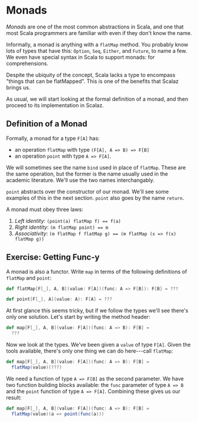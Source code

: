 # Monads

*Monads* are one of the most common abstractions in Scala, and one that most Scala programmers are familiar with even if they don't know the name.

Informally, a monad is anything with a `flatMap` method. You probably know lots of types that have this: `Option`, `Seq`, `Either`, and `Future`, to name a few. We even have special syntax in Scala to support monads: for comprehensions.

Despite the ubiquity of the concept, Scala lacks a type to encompass "things that can be flatMapped". This is one of the benefits that Scalaz brings us.

As usual, we will start looking at the formal definition of a monad, and then proceed to its implementation in Scalaz.

## Definition of a Monad

Formally, a monad for a type `F[A]` has:

- an operation `flatMap` with type `(F[A], A => B) => F[B]`
- an operation `point` with type `A => F[A]`.

We will sometimes see the name `bind` used in place of `flatMap`. These are the same operation, but the former is the name usually used in the academic literature. We'll use the two names interchangably.

`point` abstracts over the constructor of our monad. We'll see some examples of this in the next section. `point` also goes by the name `return`.

A monad must obey three laws:

1. *Left identity*: `(point(a) flatMap f) == f(a)`
2. *Right identity*: `(m flatMap point) == m`
3. *Associativity*: `(m flatMap f flatMap g) == (m flatMap (x => f(x) flatMap g))`

## Exercise: Getting Func-y

A monad is also a functor. Write `map` in terms of the following definitions of `flatMap` and `point`:

~~~ scala
def flatMap[F[_], A, B](value: F[A])(func: A => F[B]): F[B] = ???

def point[F[_], A](value: A): F[A] = ???
~~~

<div class="solution">
At first glance this seems tricky, but if we follow the types we'll see there's only one solution. Let's start by writing the method header:

~~~ scala
def map[F[_], A, B](value: F[A])(func: A => B): F[B] =
  ???
~~~

Now we look at the types. We've been given a `value` of type `F[A]`. Given the tools available, there's only one thing we can do here---call `flatMap`:

~~~ scala
def map[F[_], A, B](value: F[A])(func: A => B): F[B] =
  flatMap(value)(???)
~~~

We need a function of type `A => F[B]` as the second parameter. We have two function building blocks available: the `func` parameter of type `A => B` and the `point` function of type `A => F[A]`. Combining these gives us our result:

~~~ scala
def map[F[_], A, B](value: F[A])(func: A => B): F[B] =
  flatMap(value)(a => point(func(a)))
~~~
</div>

